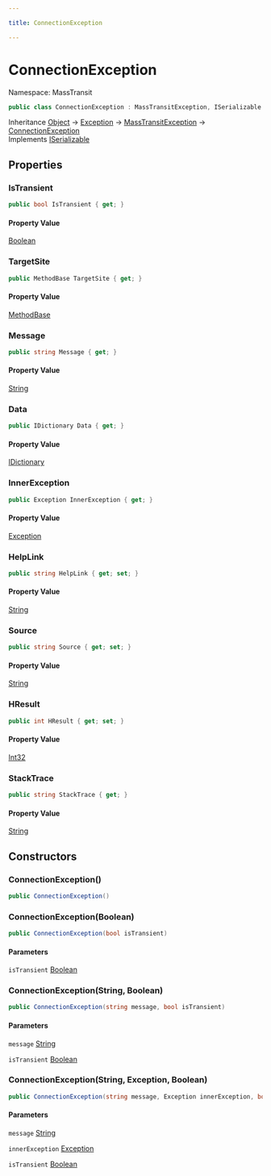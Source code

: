 ```yaml
---

title: ConnectionException

---
```


# ConnectionException

Namespace: MassTransit

```csharp
public class ConnectionException : MassTransitException, ISerializable
```

Inheritance [Object](https://learn.microsoft.com/en-us/dotnet/api/system.object) → [Exception](https://learn.microsoft.com/en-us/dotnet/api/system.exception) → [MassTransitException](../masstransit/masstransitexception) → [ConnectionException](../masstransit/connectionexception)<br/>
Implements [ISerializable](https://learn.microsoft.com/en-us/dotnet/api/system.runtime.serialization.iserializable)

## Properties

### **IsTransient**

```csharp
public bool IsTransient { get; }
```

#### Property Value

[Boolean](https://learn.microsoft.com/en-us/dotnet/api/system.boolean)<br/>

### **TargetSite**

```csharp
public MethodBase TargetSite { get; }
```

#### Property Value

[MethodBase](https://learn.microsoft.com/en-us/dotnet/api/system.reflection.methodbase)<br/>

### **Message**

```csharp
public string Message { get; }
```

#### Property Value

[String](https://learn.microsoft.com/en-us/dotnet/api/system.string)<br/>

### **Data**

```csharp
public IDictionary Data { get; }
```

#### Property Value

[IDictionary](https://learn.microsoft.com/en-us/dotnet/api/system.collections.idictionary)<br/>

### **InnerException**

```csharp
public Exception InnerException { get; }
```

#### Property Value

[Exception](https://learn.microsoft.com/en-us/dotnet/api/system.exception)<br/>

### **HelpLink**

```csharp
public string HelpLink { get; set; }
```

#### Property Value

[String](https://learn.microsoft.com/en-us/dotnet/api/system.string)<br/>

### **Source**

```csharp
public string Source { get; set; }
```

#### Property Value

[String](https://learn.microsoft.com/en-us/dotnet/api/system.string)<br/>

### **HResult**

```csharp
public int HResult { get; set; }
```

#### Property Value

[Int32](https://learn.microsoft.com/en-us/dotnet/api/system.int32)<br/>

### **StackTrace**

```csharp
public string StackTrace { get; }
```

#### Property Value

[String](https://learn.microsoft.com/en-us/dotnet/api/system.string)<br/>

## Constructors

### **ConnectionException()**

```csharp
public ConnectionException()
```

### **ConnectionException(Boolean)**

```csharp
public ConnectionException(bool isTransient)
```

#### Parameters

`isTransient` [Boolean](https://learn.microsoft.com/en-us/dotnet/api/system.boolean)<br/>

### **ConnectionException(String, Boolean)**

```csharp
public ConnectionException(string message, bool isTransient)
```

#### Parameters

`message` [String](https://learn.microsoft.com/en-us/dotnet/api/system.string)<br/>

`isTransient` [Boolean](https://learn.microsoft.com/en-us/dotnet/api/system.boolean)<br/>

### **ConnectionException(String, Exception, Boolean)**

```csharp
public ConnectionException(string message, Exception innerException, bool isTransient)
```

#### Parameters

`message` [String](https://learn.microsoft.com/en-us/dotnet/api/system.string)<br/>

`innerException` [Exception](https://learn.microsoft.com/en-us/dotnet/api/system.exception)<br/>

`isTransient` [Boolean](https://learn.microsoft.com/en-us/dotnet/api/system.boolean)<br/>
